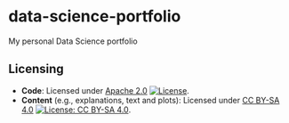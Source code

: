 # data-science-portfolio
My personal Data Science portfolio


## Licensing
- **Code**: Licensed under [Apache 2.0](LICENSE) [![License](https://img.shields.io/badge/License-Apache_2.0-blue.svg)](https://opensource.org/licenses/Apache-2.0).
- **Content** (e.g., explanations, text and plots): Licensed under [CC BY-SA 4.0](LICENSE_CONTENT) [![License: CC BY-SA 4.0](https://img.shields.io/badge/License-CC_BY--SA_4.0-lightgrey.svg)](https://creativecommons.org/licenses/by-sa/4.0/).
